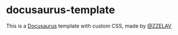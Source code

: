 # docusaurus-template

This is a [Docusaurus](https://docusaurus.io/) template with custom CSS, made by [@ZZELAV](https://github.com/ZZELAV)